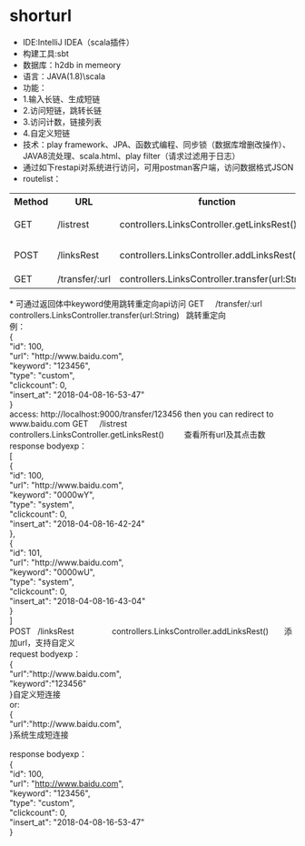# shorturl

* IDE:IntelliJ IDEA（scala插件）
* 构建工具:sbt
* 数据库：h2db in memeory
* 语言：JAVA(1.8)\scala
* 功能：
* 1.输入长链、生成短链
* 2.访问短链，跳转长链
* 3.访问计数，链接列表
* 4.自定义短链
* 技术：play framework、JPA、函数式编程、同步锁（数据库增删改操作）、JAVA8流处理、scala.html、play filter（请求过滤用于日志）
* 通过如下restapi对系统进行访问，可用postman客户端，访问数据格式JSON
* routelist：  <br/>
<div>
        <table border="0">
	  <tr>
	    <th>Method</th>
	    <th>URL</th>
      <th>function</th>
      <th>description</th>
	  </tr>
     <tr>
	    <td>GET</td>
	    <td>/listrest</td>
      <td>controllers.LinksController.getLinksRest()</td>
      <td>查看所有url及其点击数</td>
	  </tr>
    <tr>
	    <td>POST</td>
	    <td>/linksRest</td>
      <td>controllers.LinksController.addLinksRest()</td>
      <td>添加url，支持自定义</td>
	  </tr>
     <tr>
	    <td>GET</td>
	    <td>/transfer/:url</td>
      <td>controllers.LinksController.transfer(url:String)</td>
      <td>跳转重定向</td>
	  </tr>
	</table>
</div>
* 可通过返回体中keyword使用跳转重定向api访问
GET     /transfer/:url              controllers.LinksController.transfer(url:String)   跳转重定向  <br/>
例：  <br/>
{  <br/>
  "id": 100,  <br/>
  "url": "http://www.baidu.com",  <br/>
  "keyword": "123456",  <br/>
  "type": "custom",  <br/>
  "clickcount": 0,  <br/>
  "insert_at": "2018-04-08-16-53-47"  <br/>
}  <br/>
access: http://localhost:9000/transfer/123456 then you can redirect to www.baidu.com
GET     /listrest                   controllers.LinksController.getLinksRest()         查看所有url及其点击数  <br/>
response bodyexp：  <br/>
[  <br/>
  {  <br/>
    "id": 100,  <br/>
    "url": "http://www.baidu.com",  <br/>
    "keyword": "0000wY",  <br/>
    "type": "system",  <br/>
    "clickcount": 0,  <br/>
    "insert_at": "2018-04-08-16-42-24"  <br/>
  },  <br/>
  {  <br/>
    "id": 101,  <br/>
    "url": "http://www.baidu.com",  <br/>
    "keyword": "0000wU",  <br/>
    "type": "system",  <br/>
    "clickcount": 0,  <br/>
    "insert_at": "2018-04-08-16-43-04"  <br/>
  }  <br/>
]  <br/>
POST    /linksRest                  controllers.LinksController.addLinksRest()	       添加url，支持自定义  <br/>
request bodyexp：  <br/>
{  <br/>
	"url":"http://www.baidu.com",  <br/>
	"keyword":"123456"  <br/>
}自定义短连接  <br/>
or:  <br/>
{  <br/>
	"url":"http://www.baidu.com",  <br/>
}系统生成短连接  <br/>

response bodyexp：  <br/>
{  <br/>
  "id": 100,  <br/>
  "url": "http://www.baidu.com",  <br/>
  "keyword": "123456",  <br/>
  "type": "custom",  <br/>
  "clickcount": 0,  <br/>
  "insert_at": "2018-04-08-16-53-47"  <br/>
}  <br/>
